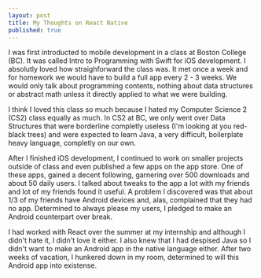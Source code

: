 ```yaml
---
layout: post
title: My Thoughts on React Native
published: true
---
```


I was first introducted to mobile development in a class at Boston College (BC). It was called Intro to Programming with Swift for iOS development. I absolutly loved how straighforward the class was. It met once a week and for homework we would have to build a full app every 2 - 3 weeks. We would only talk about programming contents, nothing about data structures or abstract math unless it directly applied to what we were building.

I think I loved this class so much because I hated my Computer Science 2 (CS2) class equally as much. In CS2 at BC, we only went over Data Structures that were borderline completly useless (I'm looking at you red-black trees) and were expected to learn Java, a very difficult, boilerplate heavy language, completly on our own.

After I finished iOS development, I continued to work on smaller projects outside of class and even published a few apps on the app store. One of these apps, gained a decent following, garnering over 500 downloads and about 50 daily users. I talked about tweaks to the app a lot with my friends and lot of my friends found it useful. A problem I discovered was that about 1/3 of my friends have Android devices and, alas, complained that they had no app. Determined to always please my users, I pledged to make an Android counterpart over break. 

I had worked with React over the summer at my internship and although I didn't hate it, I didn't love it either. I also knew that I had despised Java so I didn't want to make an Android app in the native language either. After two weeks of vacation, I hunkered down in my room, determined to will this Android app into existense.
